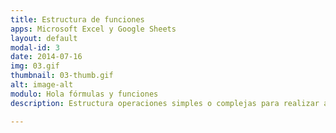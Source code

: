 ```yaml
---
title: Estructura de funciones
apps: Microsoft Excel y Google Sheets
layout: default
modal-id: 3
date: 2014-07-16
img: 03.gif
thumbnail: 03-thumb.gif
alt: image-alt
modulo: Hola fórmulas y funciones
description: Estructura operaciones simples o complejas para realizar automáticamente cualquier cálculo que necesites.

---
```

